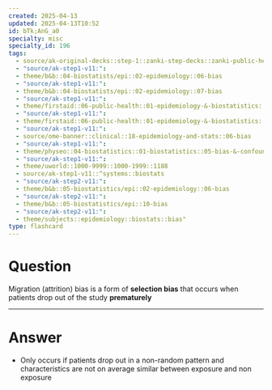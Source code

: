 ```yaml
---
created: 2025-04-13
updated: 2025-04-13T10:52
id: bTk;AnG_a0
specialty: misc
specialty_id: 196
tags:
  - source/ak-original-decks::step-1::zanki-step-decks::zanki-public-health-sciences::epidemiology-&-biostats
  - "source/ak-step1-v11:": 
  - theme/b&b::04-biostatists/epi::02-epidemiology::06-bias
  - "source/ak-step1-v11:": 
  - theme/b&b::04-biostatists/epi::02-epidemiology::07-bias
  - "source/ak-step1-v11:": 
  - theme/firstaid::06-public-health::01-epidemiology-&-biostatistics::10-bias-&-study-errors
  - "source/ak-step1-v11:": 
  - theme/firstaid::06-public-health::01-epidemiology-&-biostatistics::10-bias-&-study-errors::recruiting-participants::selection-bias::attrition-bias
  - "source/ak-step1-v11:": 
  - source/ome-banner::clinical::18-epidemiology-and-stats::06-bias
  - "source/ak-step1-v11:": 
  - theme/physeo::04-biostatistics::01-biostatistics::05-bias-&-confounders
  - "source/ak-step1-v11:": 
  - theme/uworld::1000-9999::1000-1999::1188
  - source/ak-step1-v11::^systems::biostats
  - "source/ak-step2-v11:": 
  - theme/b&b::05-biostatistics/epi::02-epidemiology::06-bias
  - "source/ak-step2-v11:": 
  - theme/b&b::05-biostatistics/epi::10-bias
  - "source/ak-step2-v11:": 
  - theme/subjects::epidemiology::biostats::bias"
type: flashcard
---
```


# Question
Migration (attrition) bias is a form of **selection bias** that occurs when patients drop out of the study **prematurely**

---

# Answer
- Only occurs if patients drop out in a non-random pattern and characteristics are not on average similar between exposure and non exposure